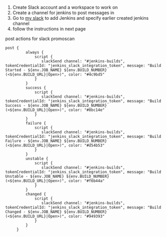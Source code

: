 1. Create Slack account and a workspace to work on
2. Create a channel for jenkins to post messages in
3. Go to [my slack](https://my.slack.com/services/new/jenkins-ci) to add Jenkins and specify earlier created jenkins channel
4. follow the instructions in next page


post actions for slack promoscan
```
post {  
         always {
             script {
                slackSend channel: "#jenkins-builds", tokenCredentialId: "jenkins_slack_integration_token", message: "Build Started - ${env.JOB_NAME} ${env.BUILD_NUMBER} (<${env.BUILD_URL}|Open>)", color: "#4c9bd5"
             }
         }  
         success {  
             script {
                slackSend channel: "#jenkins-builds", tokenCredentialId: "jenkins_slack_integration_token", message: "Build Success - ${env.JOB_NAME} ${env.BUILD_NUMBER} (<${env.BUILD_URL}|Open>)", color: "#8bc14e"
             }
         }  
         failure {  
             script {
                slackSend channel: "#jenkins-builds", tokenCredentialId: "jenkins_slack_integration_token", message: "Build Failure - ${env.JOB_NAME} ${env.BUILD_NUMBER} (<${env.BUILD_URL}|Open>)", color: "#d54b53"
             }
         }  
         unstable {  
             script {
                slackSend channel: "#jenkins-builds", tokenCredentialId: "jenkins_slack_integration_token", message: "Build Unstable - ${env.JOB_NAME} ${env.BUILD_NUMBER} (<${env.BUILD_URL}|Open>)", color: "#f6b44a"
             }
         }  
         changed {  
             script {
                slackSend channel: "#jenkins-builds", tokenCredentialId: "jenkins_slack_integration_token", message: "Build Changed - ${env.JOB_NAME} ${env.BUILD_NUMBER} (<${env.BUILD_URL}|Open>)", color: "#949393"
             }
         }  
     }
```